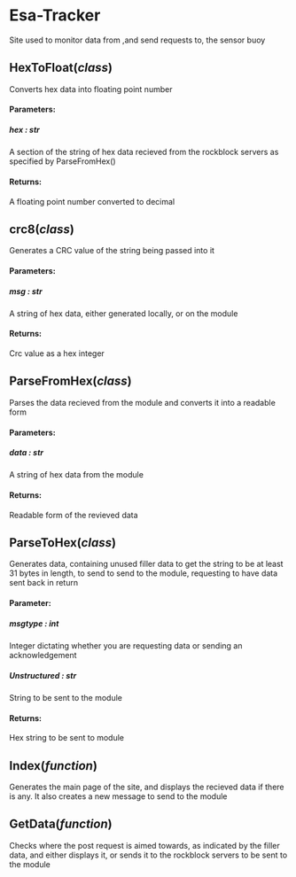 # Esa-Tracker
Site used to monitor data from ,and send requests to, the sensor buoy

HexToFloat(*class*)
-------------------

Converts hex data into floating point number

#### Parameters:
##### hex : str
  A section of the string of hex data recieved from the rockblock servers as specified by ParseFromHex()

#### Returns:
  A floating point number converted to decimal

crc8(*class*)
-------------

Generates a CRC value of the string being passed into it

#### Parameters:
##### msg : str
  A string of hex data, either generated locally, or on the module

#### Returns:
  Crc value as a hex integer

ParseFromHex(*class*)
---------------------

Parses the data recieved from the module and converts it into a readable form

#### Parameters:
##### data : str
  A string of hex data from the module

#### Returns:
  Readable form of the revieved data

ParseToHex(*class*)
-------------------

Generates data, containing unused filler data to get the string to be at least 31 bytes in length, to send  to send to the module, requesting to have data sent back in return

#### Parameter:
##### msgtype : int
  Integer dictating whether you are requesting data or sending an acknowledgement
##### Unstructured : str
  String to be sent to the module
  
#### Returns:
  Hex string to be sent to module
  
Index(*function*)
-----------------

  Generates the main page of the site, and displays the recieved data if there is any.  It also creates a new message to send to the module

GetData(*function*)
--------------------

  Checks where the post request is aimed towards, as indicated by the filler data, and either displays it, or sends it to the rockblock       servers to be sent to the module
